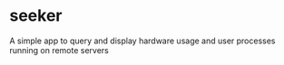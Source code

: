 # seeker
A simple app to query and display hardware usage and user processes running on remote servers
